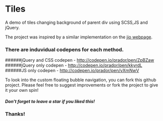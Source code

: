 # Tiles
A demo of tiles changing background of parent div using SCSS,JS and jQuery.

The project was inspired by a similar implementation on the [jio webpage](https://www.jio.com/#grid-lines).

### There are induvidual codepens for each method.
######jQuery and CSS codepen - http://codepen.io/prador/pen/ZpBZaw
######jQuery only codepen - http://codepen.io/prador/pen/kkyrdL
######JS only codepen - http://codepen.io/prador/pen/vXmNwV

To look into the custom floating bubble navigation, you can fork this github project.
Please feel free to suggest improvements or fork the project to give it your own spin! 
##### Don't forget to leave a star if you liked this!

### Thanks!
